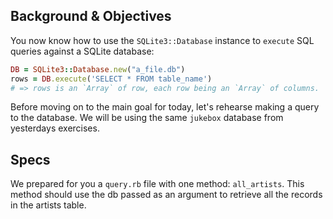 ## Background & Objectives

You now know how to use the `SQLite3::Database` instance to `execute` SQL queries
against a SQLite database:

```ruby
DB = SQLite3::Database.new("a_file.db")
rows = DB.execute('SELECT * FROM table_name')
# => rows is an `Array` of row, each row being an `Array` of columns.
```

Before moving on to the main goal for today, let's rehearse making a query to the database. 
We will be using the same `jukebox` database from yesterdays exercises. 

## Specs

We prepared for you a `query.rb` file with one method: `all_artists`. This method should use the db passed as an argument to retrieve all the records in the artists table. 
